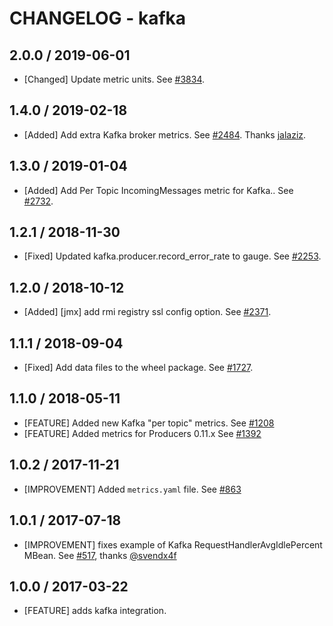 # CHANGELOG - kafka

## 2.0.0 / 2019-06-01

* [Changed] Update metric units. See [#3834](https://github.com/DataDog/integrations-core/pull/3834).

## 1.4.0 / 2019-02-18

* [Added] Add extra Kafka broker metrics. See [#2484](https://github.com/DataDog/integrations-core/pull/2484). Thanks [jalaziz](https://github.com/jalaziz).

## 1.3.0 / 2019-01-04

* [Added] Add Per Topic IncomingMessages metric for Kafka.. See [#2732][1].

## 1.2.1 / 2018-11-30

* [Fixed] Updated kafka.producer.record_error_rate to gauge. See [#2253][2].

## 1.2.0 / 2018-10-12

* [Added] [jmx] add rmi registry ssl config option. See [#2371][3].

## 1.1.1 / 2018-09-04

* [Fixed] Add data files to the wheel package. See [#1727][4].

## 1.1.0 / 2018-05-11

* [FEATURE] Added new Kafka "per topic" metrics. See [#1208][5]
* [FEATURE] Added metrics for Producers 0.11.x See [#1392][6]

## 1.0.2 / 2017-11-21

* [IMPROVEMENT] Added `metrics.yaml` file. See [#863][7]

## 1.0.1 / 2017-07-18

* [IMPROVEMENT] fixes example of Kafka RequestHandlerAvgIdlePercent MBean. See [#517][8], thanks [@svendx4f][9]

## 1.0.0 / 2017-03-22

* [FEATURE] adds kafka integration.

<!--- The following link definition list is generated by PimpMyChangelog --->
[1]: https://github.com/DataDog/integrations-core/pull/2732
[2]: https://github.com/DataDog/integrations-core/pull/2253
[3]: https://github.com/DataDog/integrations-core/pull/2371
[4]: https://github.com/DataDog/integrations-core/pull/1727
[5]: https://github.com/DataDog/integrations-core/issues/1208
[6]: https://github.com/DataDog/integrations-core/issues/1392
[7]: https://github.com/DataDog/integrations-core/issues/863
[8]: https://github.com/DataDog/integrations-core/issues/517
[9]: https://github.com/svendx4f
